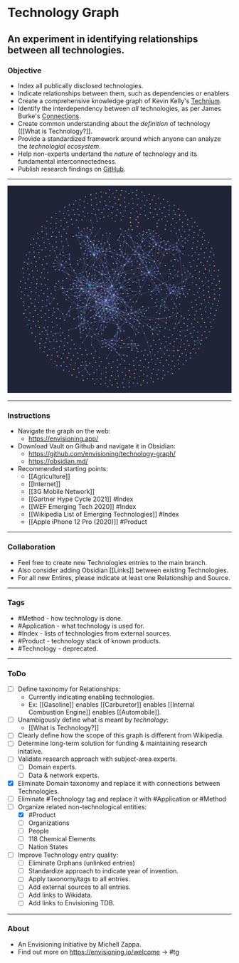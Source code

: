  
# Technology Graph
## An experiment in identifying relationships between all technologies.




### Objective
- Index all publically disclosed technologies.
- Indicate relationships between them, such as dependencies or enablers
- Create a comprehensive knowledge graph of Kevin Kelly's [Technium](https://kk.org/thetechnium/the-seventh-kin/).
- Identify the interdependency between *all* technologies, as per James Burke's [Connections](https://archive.org/details/james-burke-connections_s01e01).
- Create common understanding about the *definition* of technology ([[What is Technology?]].
- Provide a standardized framework around which anyone can analyze the *technologial ecosystem*.
- Help non-experts undertand the *nature* of technology and its fundamental interconnectedness.
- Publish research findings on [GitHub](https://github.com/mz-000/TG).


---


![TG](/-/img/technology-graph.png)


---

### Instructions
- Navigate the graph on the web:
	- https://envisioning.app/
- Download Vault on Github and navigate it in Obsidian:
	- https://github.com/envisioning/technology-graph/ 
	- https://obsidian.md/
- Recommended starting points:
	- [[Agriculture]]
	- [[Internet]] 
	- [[3G Mobile Network]] 
	- [[Gartner Hype Cycle 2021]] #Index 
	- [[WEF Emerging Tech 2020]] #Index 
	- [[Wikipedia List of Emerging Technologies]] #Index 
	- [[Apple iPhone 12 Pro (2020)]] #Product 

---

### Collaboration
- Feel free to create new Technologies entries to the main branch.
- Also consider adding Obsidian \[[Links\]] between existing Technologies.
- For all new Entires, please indicate at least one Relationship and Source.

---

### Tags
- #Method - how technology is done.
- #Application - what technology is used for.
- #Index - lists of technologies from external sources.
- #Product - technology stack of known products.
- #Technology - deprecated.

---

### ToDo
- [ ] Define taxonomy for Relationships:
	- Currently indicating enabling technologies.
	- Ex: [[Gasoline]] enables [[Carburetor]] enables [[Internal Combustion Engine]] enables [[Automobile]].
- [ ] Unambigously define what is meant by *technology*:
	- [[What is Technology?]]
- [ ] Clearly define how the scope of this graph is different from Wikipedia.
- [ ] Determine long-term solution for funding & maintaining research initative.
- [ ] Validate research approach with subject-area experts.
	- [ ] Domain experts.
	- [ ] Data & network experts.
- [x] Eliminate Domain taxonomy and replace it with connections between Technologies.
- [ ] Eliminate #Technology tag and replace it with #Application or #Method 
- [ ] Organize related non-technological entities:
	- [x] #Product 
	- [ ] Organizations
	- [ ] People
	- [ ] 118 Chemical Elements
	- [ ] Nation States
- [ ] Improve Technology entry quality:
	- [ ] Eliminate Orphans (unlinked entries)
	- [ ] Standardize approach to indicate year of invention.
	- [ ] Apply taxonomy/tags to all entries.
	- [ ] Add external sources to all entries.
	- [ ] Add links to Wikidata.
	- [ ] Add links to Envisioning TDB.

---

### About
- An Envisioning initiative by Michell Zappa.
- Find out more on https://envisioning.io/welcome -> \#tg

